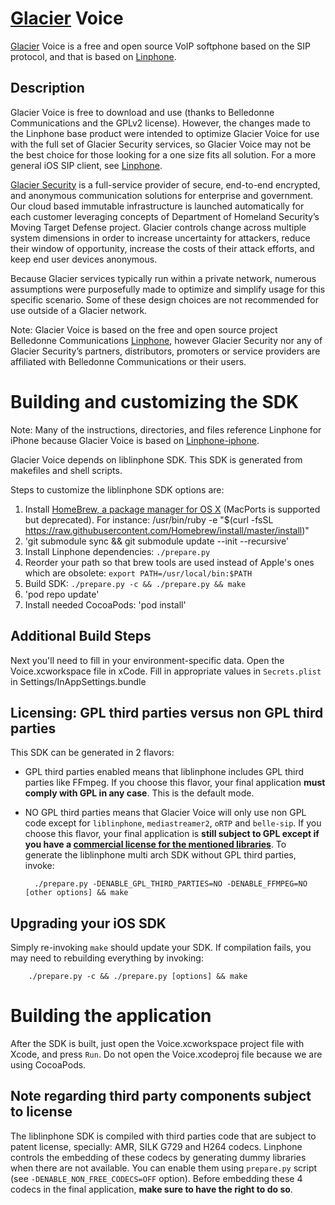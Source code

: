 # [Glacier](http://www.glaciersecurity.com) Voice

[Glacier](http://www.glaciersecurity.com) Voice is a free and open source VoIP softphone based on the SIP protocol, and that is based on [Linphone](http://www.linphone.org/).

## Description

Glacier Voice is free to download and use (thanks to Belledonne Communications and the GPLv2 license). However, the changes made to the Linphone base product were intended to optimize Glacier Voice for use with the full set of Glacier Security services, so Glacier Voice may not be the best choice for those looking for a one size fits all solution. For a more general iOS SIP client, see [Linphone](http://www.linphone.org).

[Glacier Security](http://www.glaciersecurity.com) is a full-service provider of secure, end-to-end encrypted, and anonymous communication solutions for enterprise and government. Our cloud based immutable infrastructure is launched automatically for each customer leveraging concepts of Department of Homeland Security’s Moving Target Defense project. Glacier controls change across multiple system dimensions in order to increase uncertainty for attackers, reduce their window of opportunity, increase the costs of their attack efforts, and keep end user devices anonymous.

Because Glacier services typically run within a private network, numerous assumptions were purposefully made to optimize and simplify usage for this specific scenario. Some of these design choices are not recommended for use outside of a Glacier network.

Note: Glacier Voice is based on the free and open source project Belledonne Communications [Linphone](http://www.linphone.org), however Glacier Security nor any of Glacier Security’s partners, distributors, promoters or service providers are affiliated with Belledonne Communications or their users.


# Building and customizing the SDK

Note: Many of the instructions, directories, and files reference Linphone for iPhone because Glacier Voice is based on [Linphone-iphone](https://github.com/BelledonneCommunications/linphone-iphone).

Glacier Voice depends on liblinphone SDK. This SDK is generated from makefiles and shell scripts.

 Steps to customize the liblinphone SDK options are:

 1. Install [HomeBrew, a package manager for OS X](http://brew.sh) (MacPorts is supported but deprecated). For instance: /usr/bin/ruby -e "$(curl -fsSL https://raw.githubusercontent.com/Homebrew/install/master/install)"
 2. 'git submodule sync && git submodule update --init --recursive'
 3. Install Linphone dependencies: `./prepare.py`
 4. Reorder your path so that brew tools are used instead of Apple's ones which are obsolete: `export PATH=/usr/local/bin:$PATH`
 5. Build SDK: `./prepare.py -c && ./prepare.py && make`
 6. 'pod repo update'
 7. Install needed CocoaPods: 'pod install'


## Additional Build Steps
Next you'll need to fill in your environment-specific data. Open the Voice.xcworkspace file in xCode. Fill in appropriate values in `Secrets.plist` in Settings/InAppSettings.bundle



## Licensing: GPL third parties versus non GPL third parties

This SDK can be generated in 2 flavors:

* GPL third parties enabled means that liblinphone includes GPL third parties like FFmpeg. If you choose this flavor, your final application **must comply with GPL in any case**. This is the default mode.

* NO GPL third parties means that Glacier Voice will only use non GPL code except for `liblinphone`, `mediastreamer2`, `oRTP` and `belle-sip`. If you choose this flavor, your final application is **still subject to GPL except if you have a [commercial license for the mentioned libraries](http://www.belledonne-communications.com/products.html)**.
 To generate the liblinphone multi arch SDK without GPL third parties, invoke:

        ./prepare.py -DENABLE_GPL_THIRD_PARTIES=NO -DENABLE_FFMPEG=NO [other options] && make



## Upgrading your iOS SDK

Simply re-invoking `make` should update your SDK. If compilation fails, you may need to rebuilding everything by invoking:

        ./prepare.py -c && ./prepare.py [options] && make

# Building the application

After the SDK is built, just open the Voice.xcworkspace project file with Xcode, and press `Run`. Do not open the Voice.xcodeproj file because we are using CocoaPods.

## Note regarding third party components subject to license

 The liblinphone SDK is compiled with third parties code that are subject to patent license, specially: AMR, SILK G729 and H264 codecs.
 Linphone controls the embedding of these codecs by generating dummy libraries when there are not available. You can enable them using `prepare.py`
 script (see `-DENABLE_NON_FREE_CODECS=OFF` option). Before embedding these 4 codecs in the final application, **make sure to have the right to do so**.
